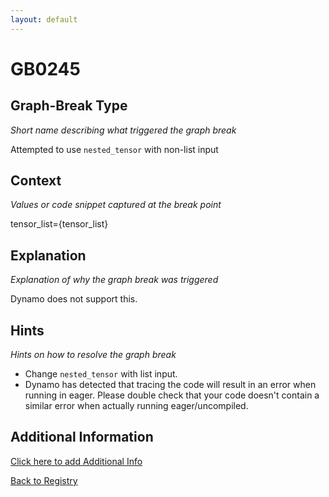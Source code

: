 ```yaml
---
layout: default
---
```

# GB0245

## Graph-Break Type
*Short name describing what triggered the graph break*

Attempted to use `nested_tensor` with non-list input

## Context
*Values or code snippet captured at the break point*

tensor_list={tensor_list}

## Explanation
*Explanation of why the graph break was triggered*

Dynamo does not support this.

## Hints
*Hints on how to resolve the graph break*

- Change `nested_tensor` with list input.
- Dynamo has detected that tracing the code will result in an error when running in eager. Please double check that your code doesn't contain a similar error when actually running eager/uncompiled.


## Additional Information

<!-- ADDITIONAL INFORMATION START - Add custom information below this line -->

<!-- ADDITIONAL INFORMATION END -->


[Click here to add Additional Info](https://github.com/pytorch-labs/compile-graph-break-site/edit/main/docs/gb/gb0245.md)

[Back to Registry](../index.html)
